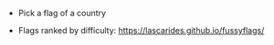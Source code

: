 * Pick a flag of a country
 - Flags ranked by difficulty: https://lascarides.github.io/fussyflags/

